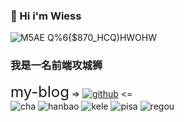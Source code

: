 ###  👋 Hi i'm Wiess

![M5AE Q%6{$870_HCQ)HWOHW](https://user-images.githubusercontent.com/113281531/193459686-55433501-7916-4aee-b115-607413b13d31.gif)


### 我是一名前端攻城狮    
<font size="5">my-blog</font> =>  [![github](https://user-images.githubusercontent.com/113281531/209773940-759a3276-7834-45d1-baef-a6735618c793.png)](https://wonyves.github.io/)  <=
<br />
![cha](https://user-images.githubusercontent.com/113281531/193459621-c0754bd1-5f59-4c44-a47f-b3a4f7d19a28.png)
![hanbao](https://user-images.githubusercontent.com/113281531/193459643-a9e63db7-e810-459c-9523-6220b100fe4a.png)
![kele](https://user-images.githubusercontent.com/113281531/193459650-a7d0db0c-f807-4d9d-bbce-dee8d12618ba.png)
![pisa](https://user-images.githubusercontent.com/113281531/193459654-355cd3d5-ab9e-4c52-9917-5887a2b448de.png)
![regou](https://user-images.githubusercontent.com/113281531/193459657-db5b799e-51f2-47ce-abf6-02bf9a0ebbf8.png)


